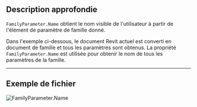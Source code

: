 ## Description approfondie
`FamilyParameter.Name` obtient le nom visible de l'utilisateur à partir de l'élément de paramètre de famille donné.

Dans l'exemple ci-dessous, le document Revit actuel est converti en document de famille et tous les paramètres sont obtenus. La propriété `FamilyParameter.Name` est utilisée pour obtenir le nom de tous les paramètres de la famille.
___
## Exemple de fichier

![FamilyParameter.Name](./Revit.Elements.FamilyParameter.Name_img.jpg)
